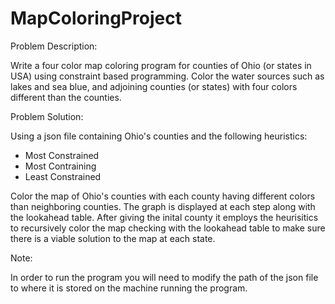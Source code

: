 # MapColoringProject
Problem Description:

Write a four color map coloring program for counties of Ohio (or states in USA) using
constraint based programming. Color the water sources such as lakes and sea blue, and
adjoining counties (or states) with four colors different than the counties.

Problem Solution:

Using a json file containing Ohio's counties and the following heuristics:
- Most Constrained
- Most Contraining
- Least Constrained

Color the map of Ohio's counties with each county having different colors than neighboring
counties. The graph is displayed at each step along with the lookahead table. After giving
the inital county it employs the heurisitics to recursively color the map checking with the
lookahead table to make sure there is a viable solution to the map at each state.

Note:

In order to run the program you will need to modify the path of the json file to where it is
stored on the machine running the program.

